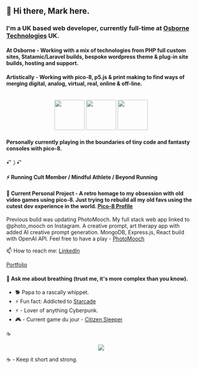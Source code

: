 
## 👋 Hi there, Mark here.
  
### I'm a UK based web developer, currently full-time at [Osborne Technologies](https://www.osbornetechnologies.co.uk/) UK. 

#### At Osborne - Working with a mix of technologies from PHP full custom sites, Statamic/Laravel builds, bespoke wordpress theme & plug-in site builds, hosting and support.

#### Artistically - Working with pico-8, p5.js & print making to find ways of merging digital, analog, virtual, real, online & off-line.

<p align="center">
  <span> </span>
  <br>
<img src="https://laravel.com/img/logomark.min.svg" height="80px"><span>        </span><img src="https://icon.icepanel.io/Technology/svg/p5-JS.svg" height="80px"><span>        </span><img src="https://statamic.com/assets/branding/squircle/statamic-mark-pink.svg" height="80px">
  <br>
  <span> </span>
</p>

#### Personally currently playing in the boundaries of tiny code and fantasty consoles with pico-8.

•͡˘㇁•͡˘

#### ⚡ Running Cult Member / Mindful Athlete / Beyond Running 
#### 🔭 Current Personal Project - A retro homage to my obsession with old video games using pico-8. Just trying to rebuild all my old favs using the cutest dev experience in the world. [Pico-8 Profile](https://www.lexaloffle.com/bbs/?uid=123698)

Previous build was updating PhotoMooch. My full stack web app linked to @photo_mooch on Instagram. A creative prompt, art therapy app with added AI creative prompt generation. MongoDB, Express.js, React build with OpenAI API. 
Feel free to have a play - <a href="https://photomooch.onrender.com/">PhotoMooch</a>

📫 How to reach me: [LinkedIn](https://www.linkedin.com/in/mark-ivkovic-68822474/)

[Portfolio](https://m-ivkovic-dev-portfolio.onrender.com/)

#### 💬 Ask me about breathing (trust me, it's more complex than you know).
- 🐕 Papa to a rascally whippet. </br>
- ⚡ Fun fact: Addicted to [Starcade](https://www.youtube.com/@starcadetvv)
- ⚡ - Lover of anything Cyberpunk.</br>
- 🎮 - Current game du jour - [Citizen Sleeper](https://store.steampowered.com/app/1578650/Citizen_Sleeper/)

☕️
<p align="center">
  <img src="https://images.unsplash.com/photo-1655933146525-ef75619c20f8?q=80&w=2140&auto=format&fit=crop&ixlib=rb-4.0.3&ixid=M3wxMjA3fDB8MHxwaG90by1wYWdlfHx8fGVufDB8fHx8fA%3D%3D">
</p>

☕️ - Keep it short and strong.</br>


<!--
**whippet-code/whippet-code** is a ✨ _special_ ✨ repository because its `README.md` (this file) appears on your GitHub profile.

Here are some ideas to get you started:

- 🔭 I’m currently working on ...
- 🌱 I’m currently learning ...
- 👯 I’m looking to collaborate on ...
- 🤔 I’m looking for help with ...
- 💬 Ask me about ...
- 📫 How to reach me: ...
- 😄 Pronouns: ...
- ⚡ Fun fact: ...
-->

